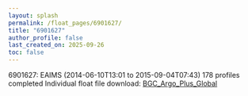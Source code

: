 ```yaml
---
layout: splash
permalink: /float_pages/6901627/
title: "6901627"
author_profile: false
last_created_on: 2025-09-26
toc: false
---
```

 
6901627: EAIMS (2014-06-10T13:01 to 2015-09-04T07:43)
178 profiles completed
Individual float file download: [BGC_Argo_Plus_Global](https://ftp.soest.hawaii.edu/bgc_argo_plus/Individual_Floats/outliers_removed/6901627_Sprof_processed.nc)
